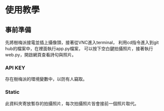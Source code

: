 ######
# 使用教學

## 事前準備
先將樹梅派接電並插上攝像頭，接著從VNC進入terminal，
利用cd指令進入到git hub的檔案中，在裡面執行app.py檔案，
可以按下空白鍵拍攝照片，接著執行web.py，開啟網頁查看詩句與照片。



### API KEY
存在樹梅派的環境變數中，以防有人竊取。

### Static
此資料夾寄放暫存的拍攝照片，每次拍攝照片皆會接前一個照片取代。
